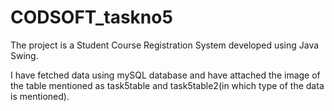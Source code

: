 # CODSOFT_taskno5
The project is a Student Course Registration System developed using Java Swing.

I have fetched data using mySQL database and have attached the image of the table mentioned as task5table and task5table2(in which type of the data is mentioned).
